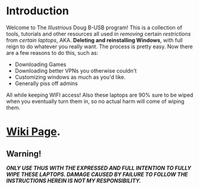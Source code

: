 # Introduction

Welcome to The _Illustrious_ Doug B-USB program! This is a collection of tools, tutorials and other resources all used in *removing* certain *restrictions* from *certain laptops*, AKA. __Deleting and reinstalling Windows__, with full reign to do whatever you really want. The process is pretty easy. Now there are a few reasons to do this, such as:

* Downloading Games
* Downloading better VPNs you otherwise couldn't
* Customizing windows as much as you'd like.
* Generally piss off admins

All while keeping WIFI access! Also these laptops are 90% sure to be wiped when you eventually turn them in, so no actual harm will   come of wiping them.

# [Wiki Page]([https://pages.github.com/](https://github.com/Archo-tech/Doug-Bootable-USB/wiki)).

## Warning!

***ONLY USE THUS WITH THE EXPRESSED AND FULL INTENTION TO FULLY WIPE THESE LAPTOPS. DAMAGE CAUSED BY FAILURE TO FOLLOW THE INSTRUCTIONS HEREIN IS NOT MY RESPONSIBILITY.***


	
